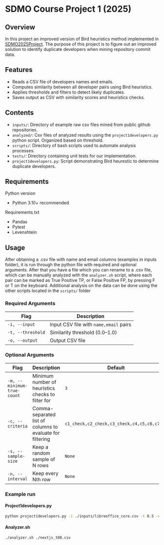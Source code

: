 # SDMO Course Project 1 (2025)

## Overview
In this project an improved version of Bird heuristics method implemented in [SDMO2025Project](https://github.com/M3SOulu/SDMO2025Project).
The purpose of this project is to figure out an improved solution to identify duplicate developers when mining repository commit data.

## Features
- Reads a CSV file of developers names and emails.
- Computes similarity between all developer pairs using Bird heuristics.
- Applies thresholds and filters to detect likely duplicates.
- Saves output as CSV with similarity scores and heuristics checks.

## Contents

- `inputs/`: Directory of example raw csv files mined from public github repositories.
- `analyzed/`: Csv files of analyzed results using the `project1developers.py` python script. Organized based on threshold.
- `scripts/`: Directory of bash scripts used to automate analysis processes.
- `tests/`: Directory containing unit tests for our implementation.
- `project1developers.py`: Script demonstrating Bird heurestic to determine duplicate developers.

## Requirements
Python version
- Python 3.10+ recommended

Requirements.txt
- Pandas
- Pytest
- Levenshtein

## Usage

After obtaining a .csv file with name and email columns (examples in inputs folder), it is run through the python file with required and optional arguments. After that you have a file which you can rename to a .csv file, which can be manually analyzed with the `analyzer.sh` script, where each pair can be marked as True Positive TP, or False Positive FP, by pressing F or T on the keyboard. Additional analysis on the data can be done using the other scripts located in the `scripts/` folder

### Required Arguments

| Flag | Description |
|------|-------------|
| `-i, --input` | Input CSV file with `name,email` pairs |
| `-t, --threshold` | Similarity threshold (0.0–1.0) |
| `-o, --output` | Output CSV file |

### Optional Arguments

| Flag | Description | Default |
|------|-------------|---------|
| `-m, --minimum-true-count` | Minimum number of heuristics checks to filter for | `3` |
| `-c, --criteria` | Comma-separated list of columns to evaluate for filtering | `c1_check,c2_check,c3_check,c4,c5,c6,c7,c8` |
| `-s, --sample-size` | Keep a random sample of N rows | `None` |
| `-n, --interval` | Keep every Nth row | `None` |

### Example run
#### Project1developers.py
```bash
python project1developers.py -i ./inputs/libreoffice_core.csv -t 0.5 -o ./libreoffice_core_analyzed.csv
```
#### Analyzer.sh
```bash
./analyzer.sh ./nextjs_t08.csv
```